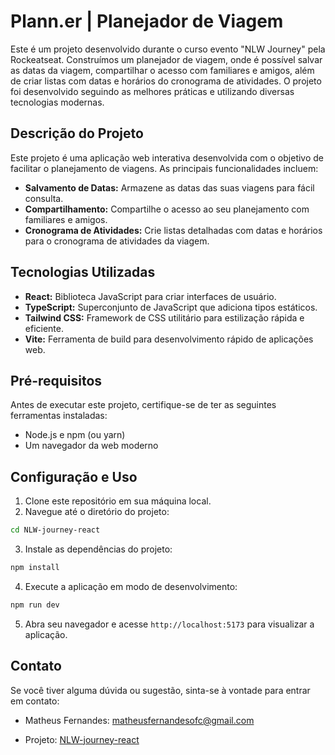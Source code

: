 # Plann.er | Planejador de Viagem

Este é um projeto desenvolvido durante o curso evento "NLW Journey" pela Rockeatseat. Construímos um planejador de viagem, onde é possível salvar as datas da viagem, compartilhar o acesso com familiares e amigos, além de criar listas com datas e horários do cronograma de atividades. O projeto foi desenvolvido seguindo as melhores práticas e utilizando diversas tecnologias modernas.

## Descrição do Projeto

Este projeto é uma aplicação web interativa desenvolvida com o objetivo de facilitar o planejamento de viagens. As principais funcionalidades incluem:

- **Salvamento de Datas:** Armazene as datas das suas viagens para fácil consulta.
- **Compartilhamento:** Compartilhe o acesso ao seu planejamento com familiares e amigos.
- **Cronograma de Atividades:** Crie listas detalhadas com datas e horários para o cronograma de atividades da viagem.

## Tecnologias Utilizadas

- **React:** Biblioteca JavaScript para criar interfaces de usuário.
- **TypeScript:** Superconjunto de JavaScript que adiciona tipos estáticos.
- **Tailwind CSS:** Framework de CSS utilitário para estilização rápida e eficiente.
- **Vite:** Ferramenta de build para desenvolvimento rápido de aplicações web.

## Pré-requisitos

Antes de executar este projeto, certifique-se de ter as seguintes ferramentas instaladas:

- Node.js e npm (ou yarn)
- Um navegador da web moderno

## Configuração e Uso

1. Clone este repositório em sua máquina local.
2. Navegue até o diretório do projeto:

```bash
cd NLW-journey-react
```

3. Instale as dependências do projeto:

```bash
npm install
```

4. Execute a aplicação em modo de desenvolvimento:

```bash
npm run dev
```

5. Abra seu navegador e acesse `http://localhost:5173` para visualizar a aplicação.

## Contato

Se você tiver alguma dúvida ou sugestão, sinta-se à vontade para entrar em contato:

- Matheus Fernandes: [matheusfernandesofc@gmail.com](mailto:matheusfernandesofc@gmail.com)

- Projeto: [NLW-journey-react](https://github.com/matheusfernandescafe/NLW-journey-react)
